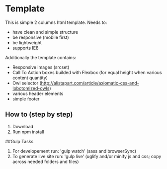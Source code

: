# Template
This is simple 2 columns html template.
Needs to:
- have clean and simple structure
- be responsive (mobile first)
- be lightweight
- supports IE8


Additionally the template contains:
- Responsive images (srcset)
- Call To Action boxes builded with Flexbox (for equal height when various content quantity)
- Owl selector (http://alistapart.com/article/axiomatic-css-and-lobotomized-owls)
- various header elements
- simple footer


## How to (step by step)
1. Download
2. Run npm install


##Gulp Tasks
1. For developement run: 'gulp watch' (sass and browserSync)
2. To generate live site run: 'gulp live' (uglify and/or minify js and css; copy across needed folders and files)
